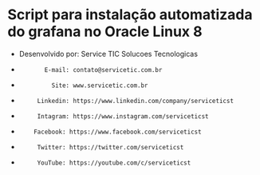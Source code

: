 # Script para instalação automatizada do grafana no Oracle Linux 8

*  Desenvolvido por: Service TIC Solucoes Tecnologicas
*            E-mail: contato@servicetic.com.br
*              Site: www.servicetic.com.br
*          Linkedin: https://www.linkedin.com/company/serviceticst
*          Intagram: https://www.instagram.com/serviceticst
*         Facebook: https://www.facebook.com/serviceticst
*          Twitter: https://twitter.com/serviceticst
*          YouTube: https://youtube.com/c/serviceticst

